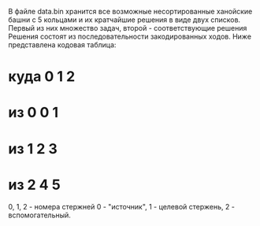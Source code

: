 В файле data.bin хранится все возможные несортированные ханойские башни с 5 кольцами и их кратчайшие решения в виде двух списков. 
Первый из них множество задач, второй - соответствующие решения
Решения состоят из последовательности закодированных ходов. Ниже представлена кодовая таблица:
# куда  0  1  2
# из 0     0  1
# из 1  2     3
# из 2  4  5  
0, 1, 2 - номера стержней
0 - "источник", 1 - целевой стержень, 2 - вспомогательный.

